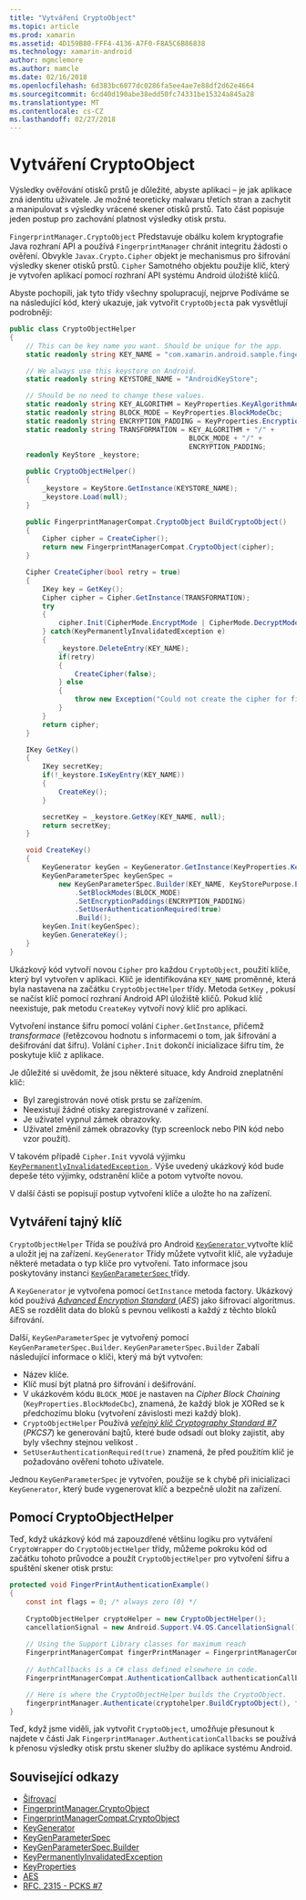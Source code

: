```yaml
---
title: "Vytváření CryptoObject"
ms.topic: article
ms.prod: xamarin
ms.assetid: 4D159B80-FFF4-4136-A7F0-F8A5C6B86838
ms.technology: xamarin-android
author: mgmclemore
ms.author: mamcle
ms.date: 02/16/2018
ms.openlocfilehash: 6d383bc6077dc0286fa5ee4ae7e88df2d62e4664
ms.sourcegitcommit: 6cd40d190abe38edd50fc74331be15324a845a28
ms.translationtype: MT
ms.contentlocale: cs-CZ
ms.lasthandoff: 02/27/2018
---
```

# <a name="creating-a-cryptoobject"></a>Vytváření CryptoObject

Výsledky ověřování otisků prstů je důležité, abyste aplikaci &ndash; je jak aplikace zná identitu uživatele. Je možné teoreticky malwaru třetích stran a zachytit a manipulovat s výsledky vrácené skener otisků prstů. Tato část popisuje jeden postup pro zachování platnost výsledky otisk prstu. 

`FingerprintManager.CryptoObject` Představuje obálku kolem kryptografie Java rozhraní API a používá `FingerprintManager` chránit integritu žádosti o ověření. Obvykle `Javax.Crypto.Cipher` objekt je mechanismus pro šifrování výsledky skener otisků prstů. `Cipher` Samotného objektu použije klíč, který je vytvořen aplikací pomocí rozhraní API systému Android úložiště klíčů.

Abyste pochopili, jak tyto třídy všechny spolupracují, nejprve Podíváme se na následující kód, který ukazuje, jak vytvořit `CryptoObject`a pak vysvětlují podrobněji:

```csharp
public class CryptoObjectHelper
{
    // This can be key name you want. Should be unique for the app.
    static readonly string KEY_NAME = "com.xamarin.android.sample.fingerprint_authentication_key";

    // We always use this keystore on Android.
    static readonly string KEYSTORE_NAME = "AndroidKeyStore";

    // Should be no need to change these values.
    static readonly string KEY_ALGORITHM = KeyProperties.KeyAlgorithmAes;
    static readonly string BLOCK_MODE = KeyProperties.BlockModeCbc;
    static readonly string ENCRYPTION_PADDING = KeyProperties.EncryptionPaddingPkcs7;
    static readonly string TRANSFORMATION = KEY_ALGORITHM + "/" +
                                            BLOCK_MODE + "/" +
                                            ENCRYPTION_PADDING;
    readonly KeyStore _keystore;

    public CryptoObjectHelper()
    {
        _keystore = KeyStore.GetInstance(KEYSTORE_NAME);
        _keystore.Load(null);
    }

    public FingerprintManagerCompat.CryptoObject BuildCryptoObject()
    {
        Cipher cipher = CreateCipher();
        return new FingerprintManagerCompat.CryptoObject(cipher);
    }

    Cipher CreateCipher(bool retry = true)
    {
        IKey key = GetKey();
        Cipher cipher = Cipher.GetInstance(TRANSFORMATION);
        try
        {
            cipher.Init(CipherMode.EncryptMode | CipherMode.DecryptMode, key);
        } catch(KeyPermanentlyInvalidatedException e)
        {
            _keystore.DeleteEntry(KEY_NAME);
            if(retry)
            {
                CreateCipher(false);
            } else
            {
                throw new Exception("Could not create the cipher for fingerprint authentication.", e);
            }
        }
        return cipher;
    }

    IKey GetKey()
    {
        IKey secretKey;
        if(!_keystore.IsKeyEntry(KEY_NAME))
        {
            CreateKey();
        }

        secretKey = _keystore.GetKey(KEY_NAME, null);
        return secretKey;
    }

    void CreateKey()
    {
        KeyGenerator keyGen = KeyGenerator.GetInstance(KeyProperties.KeyAlgorithmAes, KEYSTORE_NAME);
        KeyGenParameterSpec keyGenSpec =
            new KeyGenParameterSpec.Builder(KEY_NAME, KeyStorePurpose.Encrypt | KeyStorePurpose.Decrypt)
                .SetBlockModes(BLOCK_MODE)
                .SetEncryptionPaddings(ENCRYPTION_PADDING)
                .SetUserAuthenticationRequired(true)
                .Build();
        keyGen.Init(keyGenSpec);
        keyGen.GenerateKey();
    }
}
```

Ukázkový kód vytvoří novou `Cipher` pro každou `CryptoObject`, použití klíče, který byl vytvořen v aplikaci. Klíč je identifikována `KEY_NAME` proměnné, která byla nastavena na začátku `CryptoObjectHelper` třídy. Metoda `GetKey` , pokusí se načíst klíč pomocí rozhraní Android API úložiště klíčů. Pokud klíč neexistuje, pak metodu `CreateKey` vytvoří nový klíč pro aplikaci.

Vytvoření instance šifru pomocí volání `Cipher.GetInstance`, přičemž _transformace_ (řetězcovou hodnotu s informacemi o tom, jak šifrování a dešifrování dat šifru). Volání `Cipher.Init` dokončí inicializace šifru tím, že poskytuje klíč z aplikace. 

Je důležité si uvědomit, že jsou některé situace, kdy Android zneplatnění klíč: 

* Byl zaregistrován nové otisk prstu se zařízením.
* Neexistují žádné otisky zaregistrované v zařízení.
* Je uživatel vypnul zámek obrazovky.
* Uživatel změnil zámek obrazovky (typ screenlock nebo PIN kód nebo vzor použít).

V takovém případě `Cipher.Init` vyvolá výjimku [ `KeyPermanentlyInvalidatedException` ](http://developer.android.com/reference/android/security/keystore/KeyPermanentlyInvalidatedException.html). Výše uvedený ukázkový kód bude depeše této výjimky, odstranění klíče a potom vytvořte novou.

V další části se popisují postup vytvoření klíče a uložte ho na zařízení.

## <a name="creating-a-secret-key"></a>Vytváření tajný klíč

`CryptoObjectHelper` Třída se používá pro Android [ `KeyGenerator` ](https://developer.xamarin.com/api/type/Javax.Crypto.KeyGenerator/) vytvořte klíč a uložit jej na zařízení. `KeyGenerator` Třídy můžete vytvořit klíč, ale vyžaduje některé metadata o typ klíče pro vytvoření. Tato informace jsou poskytovány instanci [ `KeyGenParameterSpec` ](http://developer.android.com/reference/android/security/keystore/KeyGenParameterSpec.html) třídy. 

A `KeyGenerator` je vytvořena pomocí `GetInstance` metoda factory. Ukázkový kód používá [ _Advanced Encryption Standard_ ](https://en.wikipedia.org/wiki/Advanced_Encryption_Standard) (_AES_) jako šifrovací algoritmus. AES se rozdělit data do bloků s pevnou velikostí a každý z těchto bloků šifrování.

Další, `KeyGenParameterSpec` je vytvořený pomocí `KeyGenParameterSpec.Builder`. `KeyGenParameterSpec.Builder` Zabalí následující informace o klíči, který má být vytvořen:

* Název klíče.
* Klíč musí být platná pro šifrování i dešifrování.
* V ukázkovém kódu `BLOCK_MODE` je nastaven na _Cipher Block Chaining_ (`KeyProperties.BlockModeCbc`), znamená, že každý blok je XORed se k předchozímu bloku (vytvoření závislosti mezi každý blok). 
* `CryptoObjectHelper` Používá [ _veřejný klíč Cryptography Standard #7_ ](https://tools.ietf.org/html/rfc2315) (_PKCS7_) ke generování bajtů, které bude odsadí out bloky zajistit, aby byly všechny stejnou velikost .
* `SetUserAuthenticationRequired(true)` znamená, že před použitím klíč je požadováno ověření tohoto uživatele.

Jednou `KeyGenParameterSpec` je vytvořen, použije se k chybě při inicializaci `KeyGenerator`, který bude vygenerovat klíč a bezpečně uložit na zařízení. 

## <a name="using-the-cryptoobjecthelper"></a>Pomocí CryptoObjectHelper

Teď, když ukázkový kód má zapouzdřené většinu logiku pro vytváření `CryptoWrapper` do `CryptoObjectHelper` třídy, můžeme pokroku kód od začátku tohoto průvodce a použít `CryptoObjectHelper` pro vytvoření šifru a spuštění skener otisk prstu: 

```csharp
protected void FingerPrintAuthenticationExample()
{
    const int flags = 0; /* always zero (0) */
    
    CryptoObjectHelper cryptoHelper = new CryptoObjectHelper();
    cancellationSignal = new Android.Support.V4.OS.CancellationSignal();
    
    // Using the Support Library classes for maximum reach
    FingerprintManagerCompat fingerPrintManager = FingerprintManagerCompat.From(this);
    
    // AuthCallbacks is a C# class defined elsewhere in code.
    FingerprintManagerCompat.AuthenticationCallback authenticationCallback = new MyAuthCallbackSample(this);

    // Here is where the CryptoObjectHelper builds the CryptoObject. 
    fingerprintManager.Authenticate(cryptohelper.BuildCryptoObject(), flags, cancellationSignal, authenticationCallback, null);
}
```

Teď, když jsme viděli, jak vytvořit `CryptoObject`, umožňuje přesunout k najdete v části Jak `FingerprintManager.AuthenticationCallbacks` se používá k přenosu výsledky otisk prstu skener služby do aplikace systému Android.



## <a name="related-links"></a>Související odkazy

- [Šifrovací](https://developer.xamarin.com/api/type/Javax.Crypto.Cipher/)
- [FingerprintManager.CryptoObject](http://developer.android.com/reference/android/hardware/fingerprint/FingerprintManager.CryptoObject.html)
- [FingerprintManagerCompat.CryptoObject](http://developer.android.com/reference/android/support/v4/hardware/fingerprint/FingerprintManagerCompat.CryptoObject.html)
- [KeyGenerator](https://developer.xamarin.com/api/type/Javax.Crypto.KeyGenerator/)
- [KeyGenParameterSpec](http://developer.android.com/reference/android/security/keystore/KeyGenParameterSpec.html)
- [KeyGenParameterSpec.Builder](http://developer.android.com/reference/android/security/keystore/KeyGenParameterSpec.Builder.html)
- [KeyPermanentlyInvalidatedException](http://developer.android.com/reference/android/security/keystore/KeyPermanentlyInvalidatedException.html)
- [KeyProperties](http://developer.android.com/reference/android/security/keystore/KeyProperties.html)
- [AES](https://en.wikipedia.org/wiki/Advanced_Encryption_Standard)
- [RFC. 2315 - PCKS #7](https://tools.ietf.org/html/rfc2315)
